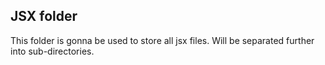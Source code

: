 ## JSX folder

This folder is gonna be used to store all jsx files.
Will be separated further into sub-directories.